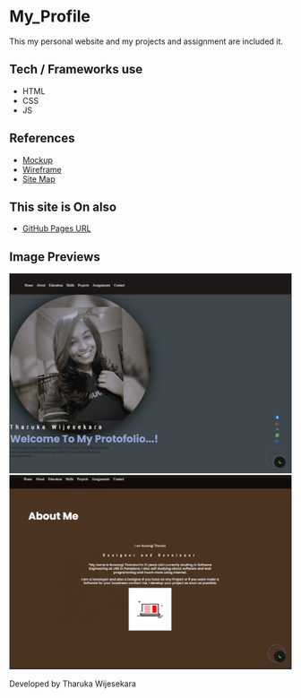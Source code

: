 # My_Profile
This my personal website and my projects and assignment are included it.

## Tech / Frameworks use

- HTML
- CSS
- JS

## References

- [Mockup](https://www.figma.com/file/MHwiO9lQJKdGqgmGudTZub/My-portfolio-(Copy)?type=design&node-id=0-1&mode=design&t=AU6Pq04J6yaKGzOI-0)
- [Wireframe](https://wireframe.cc/BLzAUn)
- [Site Map](https://www.gloomaps.com/nPHqiyYAhw)

## This site is On also
- [GitHub Pages URL](https://github.com/Tharuu9/My_Profile)

## Image Previews

![Logo](assets/image/profileHome.png)
![Logo](assets/image/profileAbout.png)


Developed by Tharuka Wijesekara
